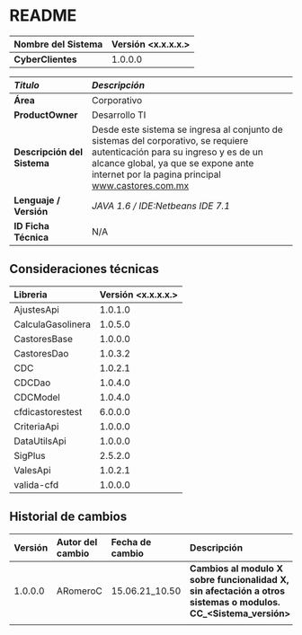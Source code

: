 # README

| Nombre del Sistema | Versión &lt;x.x.x.x.&gt; |
| :--- | :--- |
| **CyberClientes** | 1.0.0.0 |

| _Titulo_ | _Descripción_ |
| :--- | :--- |
| **Área** | Corporativo |
| **ProductOwner** | Desarrollo TI |
| **Descripción del Sistema** | Desde este sistema se ingresa al conjunto de sistemas del corporativo, se requiere autenticación para su ingreso y es de un alcance global, ya que se expone ante internet por la pagina principal www.castores.com.mx |
| **Lenguaje / Versión** | _JAVA 1.6 / IDE:Netbeans IDE 7.1_ |
| **ID Ficha Técnica** | N/A |

## Consideraciones técnicas

| Libreria | Versión &lt;x.x.x.x.&gt; |
| :--- | :--- |
| AjustesApi | 1.0.1.0 |
| CalculaGasolinera | 1.0.5.0 |
| CastoresBase | 1.0.0.0 |
| CastoresDao | 1.0.3.2 |
| CDC | 1.0.2.1 |
| CDCDao | 1.0.4.0 |
| CDCModel | 1.0.4.0 |
| cfdicastorestest | 6.0.0.0 |
| CriteriaApi | 1.0.0.0 |
| DataUtilsApi | 1.0.0.0 |
| SigPlus | 2.5.2.0 |
| ValesApi | 1.0.2.1 |
| valida-cfd | 1.0.0.0 |
 

## Historial de cambios

| Versión | Autor del cambio | Fecha de cambio | Descripción |
| :--- | :--- | :--- | :--- |
| 1.0.0.0 | ARomeroC | 15.06.21\_10.50 | **Cambios al modulo X sobre funcionalidad X, sin afectación a otros sistemas o modulos. CC\_&lt;Sistema\_versión&gt;** |
|  |  |  |  |

